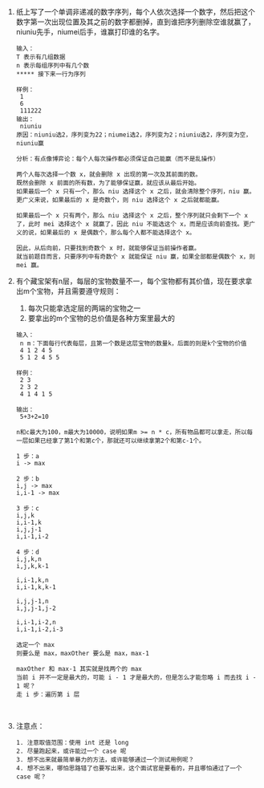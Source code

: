 1. 纸上写了一个单调非递减的数字序列，每个人依次选择一个数字，然后把这个数字第一次出现位置及其之前的数字都删掉，直到谁把序列删除空谁就赢了，
   niuniu先手，niumei后手，谁赢打印谁的名字。

   ```
   输入：
   T 表示有几组数据
   n 表示每组序列中有几个数
   ***** 接下来一行为序列

   样例：
   	1
   	6
   	111222
   输出：
   	niuniu
   原因：niuniu选2，序列变为22；niumei选2，序列变为2；niuniu选2，序列变为空，niuniu赢
   ```

   ```
   分析：有点像博弈论：每个人每次操作都必须保证自己能赢（而不是乱操作）

   两个人每次选择一个数 x，就会删除 x 出现的第一次及其前面的数。
   既然会删除 x 前面的所有数，为了能够保证赢，就应该从最后开始。
   如果最后一个 x 只有一个，那么 niu 选择这个 x 之后，就会清除整个序列，niu 赢。更广义来说，如果最后的 x 是奇数个，则 niu 选择这个 x 之后就都能赢。

   如果最后一个 x 只有两个，那么 niu 选择这个 x 之后，整个序列就只会剩下一个 x 了，此时 mei 选择这个 x 就赢了，因此 niu 不能选这个 x，而是应该向前查找。更广义的说，如果最后的 x 是偶数个，那么每个人都不能选择这个 x。

   因此，从后向前，只要找到奇数个 x 时，就能够保证当前操作者赢。
   就当前题目而言，只要序列中有奇数个 x 就能保证 niu 赢，如果全部都是偶数个 x，则 mei 赢。
   ```

2. 有个藏宝架有n层，每层的宝物数量不一，每个宝物都有其价值，现在要求拿出m个宝物，并且需要遵守规则：

   1. 每次只能拿选定层的两端的宝物之一
   2. 要拿出的m个宝物的总价值是各种方案里最大的 

   ```
   输入：
   	n m：下面每行代表每层，且第一个数是这层宝物的数量k，后面的则是k个宝物的价值
   	4 1 2 4 5
   	5 1 2 4 5 5

   样例：
   	2 3
   	2 3 2
   	4 1 4 1 5

   输出：
   	5+3+2=10
   	
   n和c最大为100，m最大为10000，说明如果m >= n * c，所有物品都可以拿走，所以每一层如果已经拿了第1个和第c个，那就还可以继续拿第2个和第c-1个。
   ```

   ```
   1 步：a
   i -> max

   2 步：b
   i,j -> max
   i,i-1 -> max

   3 步：c
   i,j,k
   i,i-1,k
   i,j,j-1
   i,i-1,i-2

   4 步：d
   i,j,k,n
   i,j,k,k-1

   i,i-1,k,n
   i,i-1,k,k-1

   i,j,j-1,n
   i,j,j-1,j-2

   i,i-1,i-2,n
   i,i-1,i-2,i-3

   选定一个 max
   则要么是 max，maxOther 要么是 max，max-1

   maxOther 和 max-1 其实就是找两个的 max
   当前 i 并不一定是最大的，可能 i - 1 才是最大的，但是怎么才能忽略 i 而去找 i - 1 呢？
   走 i 步：遍历第 i 层
   ```

   ​

3. 注意点：

   ```
   1. 注意取值范围：使用 int 还是 long
   2. 尽量跑起来，或许能过一个 case 呢
   3. 想不出来就最简单暴力的方法，或许能够通过一个测试用例呢？
   4. 想不出来，哪怕思路错了也要写出来，这个面试官是要看的，并且哪怕通过了一个 case 呢？
   ```

   ​